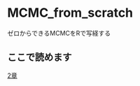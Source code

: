 # MCMC_from_scratch
ゼロからできるMCMCをRで写経する

## ここで読めます
[2章](https://8-u8.github.io/MCMC_from_Scratch/chp02.html)
